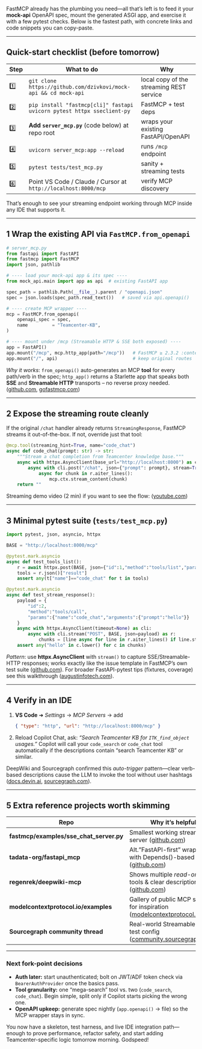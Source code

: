 FastMCP already has the plumbing you need—all that’s left is to feed it your **mock-api** OpenAPI spec, mount the generated ASGI app, and exercise it with a few pytest checks. Below is the fastest path, with concrete links and code snippets you can copy-paste.

---

## Quick-start checklist (before tomorrow)

| Step | What to do                                                             | Why                                      |
| ---- | ---------------------------------------------------------------------- | ---------------------------------------- |
| 1️⃣  | `git clone https://github.com/dzivkovi/mock-api && cd mock-api`        | local copy of the streaming REST service |
| 2️⃣  | `pip install "fastmcp[cli]" fastapi uvicorn pytest httpx sseclient-py` | FastMCP + test deps                      |
| 3️⃣  | **Add `server_mcp.py`** (code below) at repo root                      | wraps your existing FastAPI/OpenAPI      |
| 4️⃣  | `uvicorn server_mcp:app --reload`                                      | runs `/mcp` endpoint                     |
| 5️⃣  | `pytest tests/test_mcp.py`                                             | sanity + streaming tests                 |
| 6️⃣  | Point VS Code / Claude / Cursor at `http://localhost:8000/mcp`         | verify MCP discovery                     |

That’s enough to see your streaming endpoint working through MCP inside any IDE that supports it.

---

## 1  Wrap the existing API via `FastMCP.from_openapi`

```python
# server_mcp.py
from fastapi import FastAPI
from fastmcp import FastMCP
import json, pathlib

# ---- load your mock-api app & its spec ----
from mock_api.main import app as api  # existing FastAPI app

spec_path = pathlib.Path(__file__).parent / "openapi.json"
spec = json.loads(spec_path.read_text())   # saved via api.openapi()

# ---- create MCP wrapper ----
mcp = FastMCP.from_openapi(
    openapi_spec = spec,
    name         = "Teamcenter-KB",
)

# ---- mount under /mcp (Streamable HTTP & SSE both exposed) ----
app = FastAPI()
app.mount("/mcp", mcp.http_app(path="/mcp"))   # FastMCP ≥ 2.3.2 :contentReference[oaicite:0]{index=0}
app.mount("/", api)                            # keep original routes
```

*Why it works*: `from_openapi()` auto-generates an MCP **tool** for every path/verb in the spec; `http_app()` returns a Starlette app that speaks both **SSE** and **Streamable HTTP** transports – no reverse proxy needed.  ([github.com][1], [gofastmcp.com][2])

---

## 2  Expose the streaming route cleanly

If the original `/chat` handler already returns `StreamingResponse`, FastMCP streams it out-of-the-box. If not, override just that tool:

```python
@mcp.tool(streaming_hint=True, name="code_chat")
async def code_chat(prompt: str) -> str:
    """Stream a chat completion from Teamcenter knowledge base."""
    async with httpx.AsyncClient(base_url="http://localhost:8000") as cli:
        async with cli.post("/chat", json={"prompt": prompt}, stream=True) as r:
            async for chunk in r.aiter_lines():
                mcp.ctx.stream_content(chunk)
    return ""
```

Streaming demo video (2 min) if you want to see the flow: ([youtube.com][3])

---

## 3  Minimal pytest suite (`tests/test_mcp.py`)

```python
import pytest, json, asyncio, httpx

BASE = "http://localhost:8000/mcp"

@pytest.mark.asyncio
async def test_tools_list():
    r = await httpx.post(BASE, json={"id":1,"method":"tools/list","params":{}})
    tools = r.json()["result"]
    assert any(t["name"]=="code_chat" for t in tools)

@pytest.mark.asyncio
async def test_stream_response():
    payload = {
        "id":2,
        "method":"tools/call",
        "params":{"name":"code_chat","arguments":{"prompt":"hello"}}
    }
    async with httpx.AsyncClient(timeout=None) as cli:
        async with cli.stream("POST", BASE, json=payload) as r:
            chunks = [line async for line in r.aiter_lines() if line.strip()]
    assert any("hello" in c.lower() for c in chunks)
```

*Pattern*: use **httpx.AsyncClient** with `stream()` to capture SSE/Streamable-HTTP responses; works exactly like the issue template in FastMCP’s own test suite ([github.com][4]). For broader FastAPI-pytest tips (fixtures, coverage) see this walkthrough ([augustinfotech.com][5]).

---

## 4  Verify in an IDE

1. **VS Code** ➜ *Settings* → *MCP Servers* → add

   ```json
   { "type": "http", "url": "http://localhost:8000/mcp" }
   ```
2. Reload Copilot Chat, ask:
   *“Search Teamcenter KB for `ITK_find_object` usages.”*
   Copilot will call your `code_search` or `code_chat` tool automatically if the descriptions contain “search Teamcenter KB” or similar.

DeepWiki and Sourcegraph confirmed this *auto-trigger* pattern—clear verb-based descriptions cause the LLM to invoke the tool without user hashtags ([docs.devin.ai][6], [sourcegraph.com][7]).

---

## 5  Extra reference projects worth skimming

| Repo                                      | Why it’s helpful                                                              |
| ----------------------------------------- | ----------------------------------------------------------------------------- |
| **fastmcp/examples/sse\_chat\_server.py** | Smallest working streaming server ([github.com][1])                           |
| **tadata-org/fastapi\_mcp**               | Alt.”FastAPI-first” wrapper with Depends()-based auth ([github.com][8])       |
| **regenrek/deepwiki-mcp**                 | Shows multiple *read-only* tools & clear descriptions ([github.com][9])       |
| **modelcontextprotocol.io/examples**      | Gallery of public MCP servers for inspiration ([modelcontextprotocol.io][10]) |
| **Sourcegraph community thread**          | Real-world Streamable HTTP test config ([community.sourcegraph.com][11])      |

---

### Next fork-point decisions

* **Auth later:** start unauthenticated; bolt on JWT/ADF token check via `BearerAuthProvider` once the basics pass.
* **Tool granularity:** one “mega-search” tool vs. two (`code_search`, `code_chat`). Begin simple, split only if Copilot starts picking the wrong one.
* **OpenAPI upkeep:** generate spec nightly (`app.openapi()` → file) so the MCP wrapper stays in sync.

You now have a skeleton, test harness, and live IDE integration path—enough to prove performance, refactor safety, and start adding Teamcenter-specific logic tomorrow morning. Godspeed!

[1]: https://github.com/jlowin/fastmcp?utm_source=chatgpt.com "jlowin/fastmcp: The fast, Pythonic way to build MCP servers and clients"
[2]: https://gofastmcp.com/servers/openapi?utm_source=chatgpt.com "OpenAPI Integration - FastMCP"
[3]: https://www.youtube.com/watch?pp=0gcJCdgAo7VqN5tD&v=9jGXTDkhjek&utm_source=chatgpt.com "Demo of HTTP Streamable in MCP using FastMCP - YouTube"
[4]: https://github.com/jlowin/fastmcp/issues/879?utm_source=chatgpt.com "Client Headers Missing in HTTPS Requests · Issue #879 - GitHub"
[5]: https://www.augustinfotech.com/blogs/how-to-use-coverage-unit-testing-in-fastapi-using-pytest/?utm_source=chatgpt.com "FastAPI Testing with PyTest: A Comprehensive Guide"
[6]: https://docs.devin.ai/work-with-devin/deepwiki-mcp?utm_source=chatgpt.com "DeepWiki MCP - Devin Docs"
[7]: https://sourcegraph.com/blog/cody-supports-anthropic-model-context-protocol?utm_source=chatgpt.com "Cody supports additional context through Anthropic's Model Context ..."
[8]: https://github.com/tadata-org/fastapi_mcp?utm_source=chatgpt.com "tadata-org/fastapi_mcp: Expose your FastAPI endpoints as ... - GitHub"
[9]: https://github.com/regenrek/deepwiki-mcp?utm_source=chatgpt.com "regenrek/deepwiki-mcp - GitHub"
[10]: https://modelcontextprotocol.io/examples?utm_source=chatgpt.com "Example Servers - Model Context Protocol"
[11]: https://community.sourcegraph.com/t/accessing-sqlite-through-cody-with-mcp/1573?utm_source=chatgpt.com "Accessing SQLite through Cody with MCP - Sourcegraph Forum"
